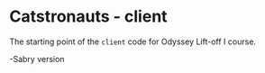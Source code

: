 # Catstronauts - client

The starting point of the `client` code for Odyssey Lift-off I course.

-Sabry version